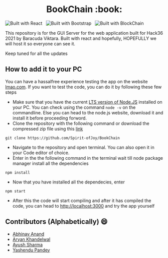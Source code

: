 <!-- Heading1(Title) -->
<h1 align = center>BookChain :book:</font></h1>

![Built with React](https://img.shields.io/badge/React-20232A?style=for-the-badge&logo=react&logoColor=61DAFB)
&nbsp;
![Built with Bootstrap](https://img.shields.io/badge/Bootstrap-563D7C?style=for-the-badge&logo=bootstrap&logoColor=white)
&nbsp;
![Built with BlockChain](https://img.shields.io/badge/Blockchain-000000?style=for-the-badge&logo=blockchain&logoColor=white)


This repository is for the GUI Server for the web application built for Hack36 2021 by Baracuda Viktara. 
Built with react and hopefully, HOPEFULLY we will host it so everyone can see it. 

Keep tuned for all the updates


## How to add it to your PC

You can have a hassalfree experience testing the app on the website [lmao.com](lmao.com). If you want to test the code, you can do it by following these few steps 
* Make sure that you have the current [LTS version of Node.JS](https://nodejs.org/en/) installed on your PC. You can check using the command ```node -v``` on the commandline. Else you can head to the node.js website, download it and install it before proceeding forword.  
* Clone the repository with the following command or download the compressed zip file using this [link](https://github.com/ayayushsharma/hack36-frontend/archive/refs/heads/master.zip)
```
git clone https://github.com/Spirit-ofJoy/BookChain
```

* Navigate to the repository and open terminal. You can also open it in your Code editor of choice.
* Enter in the the following command in the terminal wait till node package manager install all the dependencies 
```
npm install
```

* Now that you have installed all the dependecies, enter
```
npm start
```
* After this the code will start compiling and after it has compiled the code, you can head to [http://localhost:3000](http://localhost:3000) and try the app yourself

## Contributors (Alphabetically) :smile: 

* [Abhinav Anand](https://github.com/me-abhinav-1001)
* [Aryan Khandelwal](https://github.com/Ark2307)
* [Ayush Sharma](https://github.com/ayayushsharma)
* [Yashendu Pandey](https://github.com/Spirit-ofJoy)
